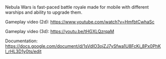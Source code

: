 Nebula Wars is fast-paced battle royale made for mobile with different warships and ability to upgrade them.

Gameplay video (2d): https://www.youtube.com/watch?v=HmfbtCwhaSc

Gameplay video (3d): https://youtu.be/tHGXLQzrqaM

Documentation: https://docs.google.com/document/d/1sVdlO3ojZJ7ySfwa1U8FcKi_8Px0PhKl_rHL3D1y0ts/edit

